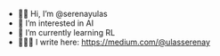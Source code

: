 - 👋🏻 Hi, I’m @serenayulas
- 👀 I’m interested in AI
- 🌱 I’m currently learning RL
- 👩🏽‍💻 I write here: https://medium.com/@ulasserenay
<!---
serenayulas/serenayulas is a ✨ special ✨ repository because its `README.md` (this file) appears on your GitHub profile.
You can click the Preview link to take a look at your changes.
--->
